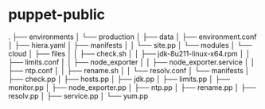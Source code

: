 # puppet-public

.
├── environments
│ └── production
│     ├── data
│     ├── environment.conf
│     ├── hiera.yaml
│     ├── manifests
│     │ └── site.pp
│     └── modules
│         └── cloud
│             ├── files
│             │ ├── check.sh
│             │ ├── jdk-8u211-linux-x64.rpm
│             │ ├── limits.conf
│             │ ├── node_exporter
│             │ ├── node_exporter.service
│             │ ├── ntp.conf
│             │ ├── rename.sh
│             │ └── resolv.conf
│             └── manifests
│                 ├── check.pp
│                 ├── hosts.pp
│                 ├── jdk.pp
│                 ├── limits.pp
│                 ├── monitor.pp
│                 ├── node_exporter.pp
│                 ├── ntp.pp
│                 ├── rename.pp
│                 ├── resolv.pp
│                 ├── service.pp
│                 └── yum.pp
